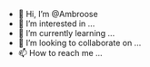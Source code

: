 - 👋 Hi, I’m @Ambroose
- 👀 I’m interested in ...
- 🌱 I’m currently learning ...
- 💞️ I’m looking to collaborate on ...
- 📫 How to reach me ...

<!---
Ambroose/Ambroose is a ✨ special ✨ repository because its `README.md` (this file) appears on your GitHub profile.
You can click the Preview link to take a look at your changes.
--->
